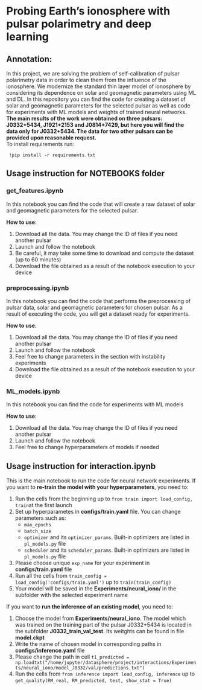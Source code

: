 # Probing Earth’s ionosphere with pulsar polarimetry and deep learning

## **Annotation:**
In this project, we are solving the problem of self-calibration of pulsar polarimetry data in order to clean them from the influence of the ionosphere. We modernize the standard thin layer model of ionosphere by considering its dependence on solar and geomagnetic parameters using ML and DL. In this repository you can find the code for creating a dataset of solar and geomagnetic parameters for the selected pulsar as well as code for experiments with ML models and weights of trained neural networks.\
**The main results of the work were obtained on three pulsars: J0332+5434, J1921+2153 and J0814+7429, but here you will find the data only for J0332+5434. The data for two other pulsars can be provided upon reasonable request.**\
To install requirements run:
```
 !pip install -r requirements.txt
```
## Usage instruction for NOTEBOOKS folder
### get_features.ipynb
In this notebook you can find the code that will create a raw dataset of solar and geomagnetic parameters for the selected pulsar.

**How to use**:
1. Download all the data. You may change the ID of files if you need another pulsar
2. Launch and follow the notebook
3. Be careful, it may take some time to download and compute the dataset (up to 60 minutes)
4. Download the file obtained as a result of the notebook execution to your device

### preprocessing.ipynb
In this notebook you can find the code that performs the preprocessing of pulsar data, solar and geomagnetic parameters for chosen pulsar. As a result of executing the code, you will get a dataset ready for experiments.

**How to use**:
1. Download all the data. You may change the ID of files if you need another pulsar
2. Launch and follow the notebook
3. Feel free to change parameters in the section with instability experiments
4. Download the file obtained as a result of the notebook execution to your device

### ML_models.ipynb
In this notebook you can find the code for experiments with ML models

**How to use**:
1. Download all the data. You may change the ID of files if you need another pulsar
2. Launch and follow the notebook
3. Feel free to change hyperparameters of models if needed

## Usage instruction for interaction.ipynb
This is the main notebook to run the code for neural network experiments. If you want to **re-train the model with your hyperparameters**, you need to:
1. Run the cells from the beginning up to `from train import load_config, train`at the first launch
2. Set up hyperparametes in **configs/train.yaml** file. You can change parameters such as:
   - `max_epochs`
   - `batch_size`
   - `optimizer` and its `optimizer_params`. Built-in optimizers are listed in `pl_models.py` file
   - `scheduler` and its `scheduler_params`. Built-in optimizers are listed in `pl_models.py` file
4. Please choose unique `exp_name` for your experiment in **configs/train.yaml** file
5. Run all the cells from `train_config = load_config('configs/train.yaml')` up to `train(train_config)`
6. Your model will be saved in the **Experiments/neural_iono/** in the subfolder with the selected experiment name

If you want to **run the inference of an existing model**, you need to:
1. Choose the model from **Experiments/neural_iono**. The model which was trained on the training part of the pulsar J0332+5434 is located in the subfolder **J0332_train_val_test**. Its weitghts can be found in file **model.ckpt**
2. Write the name of chosen model in corresponding paths in **configs/inference.yaml** file
3. Please change the path in cell `t1_predicted = np.loadtxt("/home/jupyter/datasphere/project/interactions/Experiments/neural_iono/model_J0332/val/predictions.txt")`
4. Run the cells from `from inference import load_config, inference` up to `get_quality(RM_real, RM_predicted, test, show_stat = True)`
